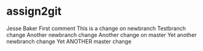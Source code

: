 # assign2git
Jesse Baker
First comment
This is a change on newbranch
Testbranch change
Another newbranch change
Another change on master
Yet another newbranch change
Yet ANOTHER master change

